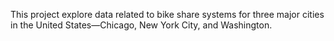 This project explore data related to bike share systems for three major cities in the United States—Chicago, New York City, and Washington. 